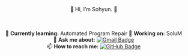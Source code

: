 <div align="center">

🌱 Hi, I’m Sohyun. 🌱  
<br><br>

🌱 **Currently learning:** Automated Program Repair
🔭 **Working on:** SoluM  
💬 **Ask me about:**  [![Gmail Badge](https://img.shields.io/badge/Gmail-d14836?style=flat-square&logo=Gmail&logoColor=white&link=mailto:ksohyun76@solu-m.com)](mailto:ksohyun76@solu-m.com)  
📫 **How to reach me:**  [![GitHub Badge](https://img.shields.io/badge/GitHub-181717?style=flat-square&logo=github&logoColor=white)](https://github.com/sohyun76)  

</div>


<!---
sohyun76/sohyun76 is a ✨ special ✨ repository because its `README.md` (this file) appears on your GitHub profile.
You can click the Preview link to take a look at your changes.
--->
